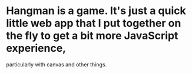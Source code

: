 # Hangman is a game. It's just a quick little web app that I put together on the fly to get a bit more JavaScript experience, 
particularly with canvas and other things.
